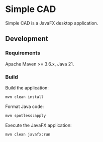 # Simple CAD

Simple CAD is a JavaFX desktop application.

## Development

### Requirements

Apache Maven >= 3.6.x, Java 21.

### Build

Build the application:

```sh
mvn clean install
```

Format Java code:

```sh
mvn spotless:apply
```

Execute the JavaFX application:

```sh
mvn clean javafx:run
```
